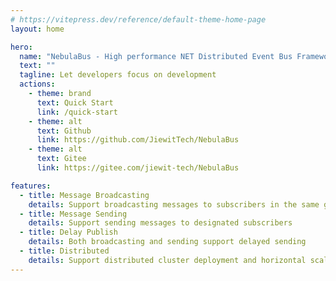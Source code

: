 ```yaml
---
# https://vitepress.dev/reference/default-theme-home-page
layout: home

hero:
  name: "NebulaBus - High performance NET Distributed Event Bus Framework"
  text: ""
  tagline: Let developers focus on development
  actions:
    - theme: brand
      text: Quick Start
      link: /quick-start
    - theme: alt
      text: Github
      link: https://github.com/JiewitTech/NebulaBus
    - theme: alt
      text: Gitee
      link: https://gitee.com/jiewit-tech/NebulaBus

features:
  - title: Message Broadcasting
    details: Support broadcasting messages to subscribers in the same group
  - title: Message Sending
    details: Support sending messages to designated subscribers
  - title: Delay Publish
    details: Both broadcasting and sending support delayed sending
  - title: Distributed
    details: Support distributed cluster deployment and horizontal scalability
---
```


